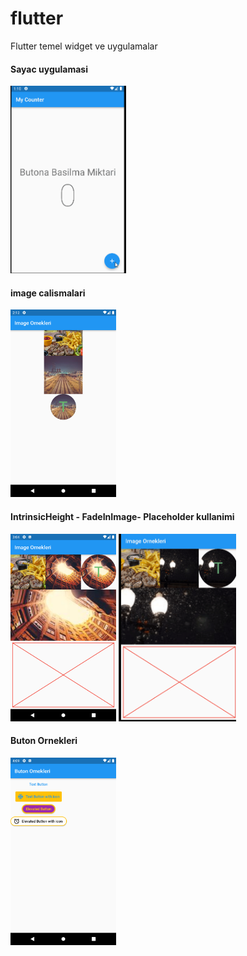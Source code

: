 # flutter

Flutter temel widget ve uygulamalar 

#### Sayac uygulamasi
<img src="assets/images/counterApp.gif" height="300">

#### image calismalari
<img src="assets/images/imageornekleri.png" height="300">

#### IntrinsicHeight - FadeInImage- Placeholder kullanimi
<img src="assets/images/IntrinsicHeight_FadeInImage_Placeholder.png" height="300">
<img src="assets/images/loading_screen.gif" height="300">

#### Buton Ornekleri
<img src="assets/images/butonornek.png" height="300">


